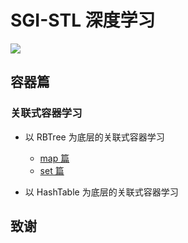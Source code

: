 # SGI-STL 深度学习

[![](https://img.shields.io/badge/sgi-stl-brightgreen.svg)](https://github.com/Apriluestc/sgi-stl/edit/master/README.md)

## 容器篇

### 关联式容器学习

- 以 RBTree 为底层的关联式容器学习
  - [map 篇](https://github.com/Apriluestc/sgi-stl/blob/master/SGI-STL/map/map.md)
  - [set 篇](https://github.com/Apriluestc/sgi-stl/blob/master/SGI-STL/set/set.md)

- 以 HashTable 为底层的关联式容器学习

## 致谢
